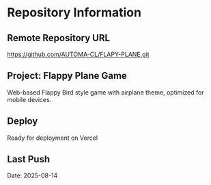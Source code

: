 # Repository Information

## Remote Repository URL
https://github.com/AUTOMA-CL/FLAPY-PLANE.git

## Project: Flappy Plane Game
Web-based Flappy Bird style game with airplane theme, optimized for mobile devices.

## Deploy
Ready for deployment on Vercel

## Last Push
Date: 2025-08-14
